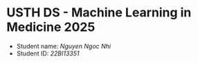 USTH DS - Machine Learning in Medicine 2025
===============================================

- Student name: *Nguyen Ngoc Nhi*
- Student ID: *22BI13351*


